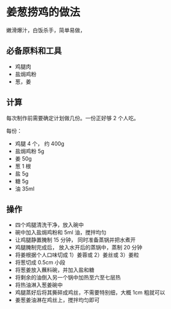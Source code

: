 # 姜葱捞鸡的做法

嫩滑爆汁，白饭杀手，简单易做，

## 必备原料和工具

- 鸡腿肉
- 盐焗鸡粉
- 葱，姜

## 计算

每次制作前需要确定计划做几份。一份正好够 2 个人吃。

每份：

- 鸡腿 4 个， 约 400g
- 盐焗鸡粉 5g
- 姜 50g
- 葱 1 根
- 盐 5g
- 糖 5g
- 油 35ml

## 操作

- 四个鸡腿清洗干净，放入碗中
- 碗中加入盐焗鸡粉和 5ml 油，搅拌均匀
- 让鸡腿静置腌制 15 分钟， 同时准备蒸锅并把水煮开
- 鸡腿腌制完成后， 放入水开后的蒸锅中，蒸制 20 分钟
- 将姜根据个人口味切成 1）姜蓉或 2）姜丝或 3）姜粒
- 将葱切成 0.5cm 小段
- 将葱姜放入蘸料碗，并加入盐和糖
- 将剩余的油倒入另一个锅中加热至六至七层热
- 将热油淋入葱姜碗中
- 鸡腿蒸好后将其撕碎成鸡丝，不需要特别细，大概 1cm 粗就可以
- 姜葱姜油淋在鸡丝上，搅拌均匀即可